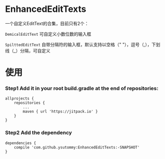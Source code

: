 # EnhancedEditTexts
一个自定义EditText的合集，目前只有2个：

`DemicalEditText` 可自定义小数位数的输入框 

`SpilttedEditText` 自带分隔符的输入框，默认支持以空格（" "），逗号（,），下划线（_）分隔，可自定义

# 使用
### Step1 Add it in your root build.gradle at the end of repositories:
	allprojects {
		repositories {
			...
			maven { url 'https://jitpack.io' }
		}
	}
### Step2 Add the dependency
	dependencies {
		compile 'com.github.ysutommy:EnhancedEditTexts:-SNAPSHOT'
	}
